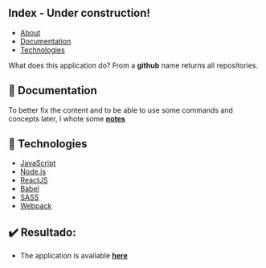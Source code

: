 ## Index - Under construction!

- [About](#about)
- [Documentation](#documentation)
- [Technologies](#technologies)

<a id="about"></a>

What does this application do? From a **github** name returns all repositories.

<a id="documentation"></a>

## :file_folder: Documentation

To better fix the content and to be able to use some commands and concepts later, I whote some **[notes](documentation.md)**

<a id="technologies"></a>

## :rocket: Technologies

- [JavaScript](https://www.javascript.com/)
- [Node.js](https://nodejs.org/en/)
- [ReactJS](https://reactjs.org/)
- [Babel](https://babeljs.io/)
- [SASS](https://sass-lang.com/)
- [Webpack](https://webpack.js.org/)


## :heavy_check_mark: Resultado:

- The application is available **[here]()**
